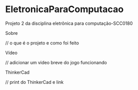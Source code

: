 # EletronicaParaComputacao
Projeto 2 da disciplina eletrônica para computação-SCC0180

Sobre

// o que é o projeto e como foi feito

Vídeo 

// adicionar um video breve do jogo funcionando

ThinkerCad

// print do ThinkerCad e link

